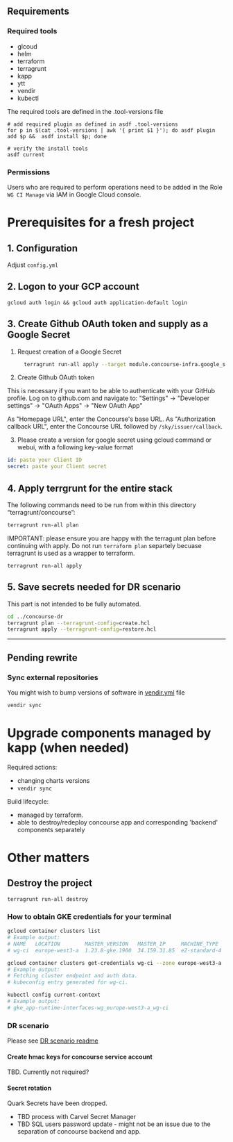
## Requirements

### Required tools
* glcoud
* helm
* terraform
* terragrunt
* kapp
* ytt
* vendir
* kubectl

The required tools are defined in the .tool-versions file
```
# add required plugin as defined in asdf .tool-versions
for p in $(cat .tool-versions | awk '{ print $1 }'); do asdf plugin add $p &&  asdf install $p; done

# verify the install tools
asdf current
```

### Permissions

Users who are required to perform operations need to be added in the Role `WG CI Manage` via IAM in Google Cloud console.

# Prerequisites for a fresh project
## 1. Configuration
Adjust `config.yml`

## 2. Logon to your GCP account
```
gcloud auth login && gcloud auth application-default login
```

## 3. Create Github OAuth token and supply as a Google Secret
 1. Request creation of a Google Secret
    ```sh
      terragrunt run-all apply --target module.concourse-infra.google_secret_manager_secret.github_oauth
    ```

 2. Create Github OAuth token

This is necessary if you want to be able to authenticate with your GitHub profile. Log on to github.com and navigate to:
"Settings" -> "Developer settings" -> "OAuth Apps" -> "New OAuth App"

As "Homepage URL", enter the Concourse's base URL. As "Authorization callback URL", enter the Concourse URL followed
by `/sky/issuer/callback`.

3. Please create a version for google secret using gcloud command or webui, with a following key-value format

```yaml
id: paste your Client ID
secret: paste your Client secret
```


## 4. Apply terrgrunt for the entire stack
The following commands need to be run from within this directory “terragrunt/concourse”:
```sh
terragrunt run-all plan
```
IMPORTANT: please ensure you are happy with the terragunt plan before continuing with apply. Do not run
`terraform plan` separtely becuase terragrunt is used as a wrapper to terraform.
```
terragrunt run-all apply
```

## 5. Save secrets needed for DR scenario
This part is not intended to be fully automated.
```sh
cd ../concourse-dr
terragrunt plan --terragrunt-config=create.hcl
terragrunt apply --terragrunt-config=restore.hcl
```


---

## Pending rewrite
### Sync external repositories
You might wish to bump versions of software in [vendir.yml](vendir.yml) file
```sh
vendir sync
```

# Upgrade components managed by kapp (when needed)
Required actions:
* changing charts versions
* `vendir sync`

Build lifecycle:
* managed by terraform.
* able to destroy/redeploy concourse app and corresponding 'backend' components separately

# Other matters

## Destroy the project
```
terragrunt run-all destroy
```

### How to obtain GKE credentials for your terminal

```sh
gcloud container clusters list
# Example output:
# NAME   LOCATION        MASTER_VERSION   MASTER_IP     MACHINE_TYPE   NODE_VERSION     NUM_NODES  STATUS
# wg-ci  europe-west3-a  1.23.8-gke.1900  34.159.31.85  e2-standard-4  1.23.8-gke.1900  3          RUNNING

gcloud container clusters get-credentials wg-ci --zone europe-west3-a
# Example output:
# Fetching cluster endpoint and auth data.
# kubeconfig entry generated for wg-ci.

kubectl config current-context
# Example output:
# gke_app-runtime-interfaces-wg_europe-west3-a_wg-ci
```

### DR scenario
Please see [DR scenario readme](concourse-dr/README.md)
#### Create hmac keys for concourse service account
TBD. Currently not required?

#### Secret rotation
Quark Secrets have been dropped.
* TBD process with Carvel Secret Manager
* TBD SQL users password update - might not be an issue due to the separation of concourse backend and app.